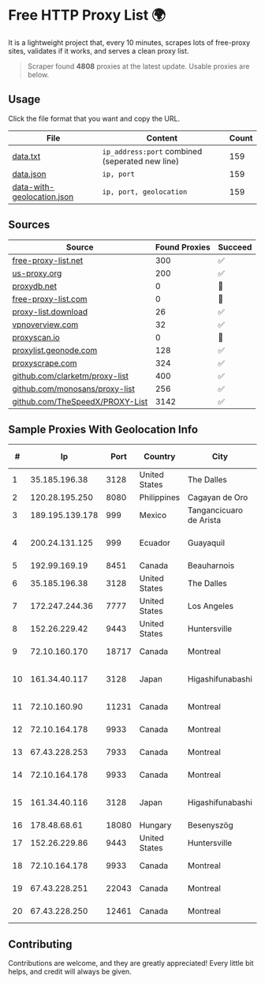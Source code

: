 
# Free HTTP Proxy List 🌍

It is a lightweight project that, every 10 minutes, scrapes lots of free-proxy sites, validates if it works, and serves a clean proxy list.


> Scraper found **4808** proxies at the latest update. Usable proxies are below.

## Usage

Click the file format that you want and copy the URL.


|File|Content|Count|
|----|-------|-----|
|[data.txt](https://raw.githubusercontent.com/themiralay/Proxy-List-World/master/data.txt)|`ip_address:port` combined (seperated new line)|159|
|[data.json](https://raw.githubusercontent.com/themiralay/Proxy-List-World/master/data.json)|`ip, port`|159|
|[data-with-geolocation.json](https://raw.githubusercontent.com/themiralay/Proxy-List-World/master/data-with-geolocation.json)|`ip, port, geolocation`|159|

## Sources

|Source|Found Proxies|Succeed|
|------|-------------|-------|
|[free-proxy-list.net](https://free-proxy-list.net)|300|✅|
|[us-proxy.org](https://www.us-proxy.org)|200|✅|
|[proxydb.net](http://proxydb.net)|0|🚫|
|[free-proxy-list.com](https://free-proxy-list.com/?page=&port=&type%5B%5D=http&type%5B%5D=https&up_time=0&search=Search)|0|🚫|
|[proxy-list.download](https://www.proxy-list.download/HTTP)|26|✅|
|[vpnoverview.com](https://vpnoverview.com/privacy/anonymous-browsing/free-proxy-servers)|32|✅|
|[proxyscan.io](https://www.proxyscan.io)|0|🚫|
|[proxylist.geonode.com](https://proxylist.geonode.com/api/proxy-list?limit=300&page=1&sort_by=lastChecked&sort_type=desc&protocols=http,https)|128|✅|
|[proxyscrape.com](https://api.proxyscrape.com/v2/?request=displayproxies&protocol=http&timeout=10000&country=all&ssl=all&anonymity=all)|324|✅|
|[github.com/clarketm/proxy-list](https://raw.githubusercontent.com/clarketm/proxy-list/master/proxy-list-raw.txt)|400|✅|
|[github.com/monosans/proxy-list](https://raw.githubusercontent.com/monosans/proxy-list/main/proxies/http.txt)|256|✅|
|[github.com/TheSpeedX/PROXY-List](https://raw.githubusercontent.com/TheSpeedX/PROXY-List/master/http.txt)|3142|✅|


## Sample Proxies With Geolocation Info

|#|Ip|Port|Country|City|Internet Service Provider|
|-|--|----|-------|----|-------------------------|
|1|35.185.196.38|3128|United States|The Dalles|Google LLC|
|2|120.28.195.250|8080|Philippines|Cagayan de Oro|Globe Telecom|
|3|189.195.139.178|999|Mexico|Tangancicuaro de Arista|Mega Cable, S.A. de C.V.|
|4|200.24.131.125|999|Ecuador|Guayaquil|Negocios Y Telefonia Nedetel S.A|
|5|192.99.169.19|8451|Canada|Beauharnois|OVH SAS|
|6|35.185.196.38|3128|United States|The Dalles|Google LLC|
|7|172.247.244.36|7777|United States|Los Angeles|Cnservers LLC|
|8|152.26.229.42|9443|United States|Huntersville|MCNC|
|9|72.10.160.170|18717|Canada|Montreal|GloboTech Communications|
|10|161.34.40.117|3128|Japan|Higashifunabashi|NTT PC Communications, Inc.|
|11|72.10.160.90|11231|Canada|Montreal|GloboTech Communications|
|12|72.10.164.178|9933|Canada|Montreal|GloboTech Communications|
|13|67.43.228.253|7933|Canada|Montreal|GloboTech Communications|
|14|72.10.164.178|9933|Canada|Montreal|GloboTech Communications|
|15|161.34.40.116|3128|Japan|Higashifunabashi|NTT PC Communications, Inc.|
|16|178.48.68.61|18080|Hungary|Besenyszög|UPC|
|17|152.26.229.86|9443|United States|Huntersville|MCNC|
|18|72.10.164.178|9933|Canada|Montreal|GloboTech Communications|
|19|67.43.228.251|22043|Canada|Montreal|GloboTech Communications|
|20|67.43.228.250|12461|Canada|Montreal|GloboTech Communications|



## Contributing

Contributions are welcome, and they are greatly appreciated! Every
little bit helps, and credit will always be given.

